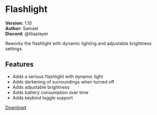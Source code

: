 # Flashlight

**Version:** 1.10  
**Author:** Samael  
**Discord:** @liliaplayer  

Reworks the flashlight with dynamic lighting and adjustable brightness settings.

## Features

- Adds a serious flashlight with dynamic light
- Adds darkening of surroundings when turned off
- Adds adjustable brightness
- Adds battery consumption over time
- Adds keybind toggle support

[Download](https://github.com/LiliaFramework/Modules/raw/refs/heads/gh-pages/flashlight.zip)
